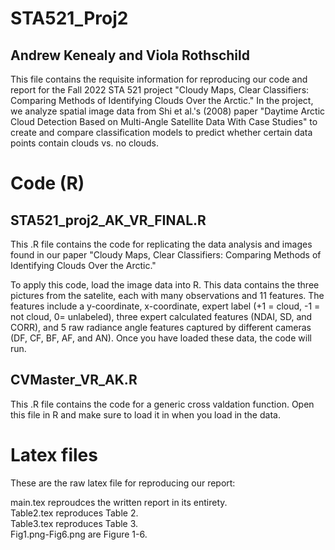 # STA521_Proj2
## Andrew Kenealy and Viola Rothschild 

This file contains the requisite information for reproducing our code and report for the Fall 2022 STA 521 project "Cloudy Maps, Clear Classifiers: Comparing Methods of Identifying Clouds Over the Arctic." In the project, we analyze spatial image data from Shi et al.'s (2008) paper "Daytime Arctic Cloud Detection Based on Multi-Angle Satellite Data With Case Studies" to create and compare classification models to predict whether certain data points contain clouds vs. no clouds. 

# Code (R)
## STA521_proj2_AK_VR_FINAL.R
This .R file contains the code for replicating the data analysis and images found in our paper "Cloudy Maps, Clear Classifiers: Comparing Methods of Identifying Clouds Over the Arctic." 

To apply this code, load the image data into R. This data contains the three pictures from the satelite, each with many observations and 11 features. The features include a y-coordinate, x-coordinate, expert label (+1 = cloud, -1 = not cloud, 0= unlabeled), three expert calculated features (NDAI, SD, and CORR), and 5 raw radiance angle features captured by different cameras (DF, CF, BF, AF, and AN). Once you have loaded these data, the code will run. 

## CVMaster_VR_AK.R
This .R file contains the code for a generic cross valdation function. Open this file in R and make sure to load it in when you load in the data. 

# Latex files 
These are the raw latex file for reproducing our report: <br>  

main.tex reproudces the written report in its entirety. <br>
Table2.tex reproduces Table 2. <br>
Table3.tex reproduces Table 3. <br> 
Fig1.png-Fig6.png are Figure 1-6. <br>  
